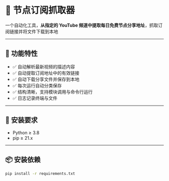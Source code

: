 # 📡 节点订阅抓取器

一个自动化工具，**从指定的 YouTube 频道中提取每日免费节点分享地址**，抓取订阅链接并将文件下载到本地

---

## 🚀 功能特性

- ✅ 自动解析最新视频的描述内容
- ✅ 自动提取订阅地址中的有效链接
- ✅ 自动下载分享文件并保存到本地
- ✅ 每次运行自动分类保存
- ✅ 结构清晰，支持模块调用与命令行运行
- ✅ 日志记录终端与文件

---

## 🧱 安装要求

- Python ≥ 3.8
- pip ≥ 21.x

---

## 📦 安装依赖

```bash
pip install -r requirements.txt
